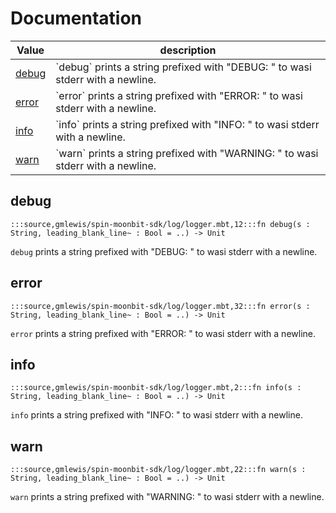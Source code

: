 # Documentation
|Value|description|
|---|---|
|[debug](#debug)| \`debug\` prints a string prefixed with "DEBUG: " to wasi stderr with a newline.|
|[error](#error)| \`error\` prints a string prefixed with "ERROR: " to wasi stderr with a newline.|
|[info](#info)| \`info\` prints a string prefixed with "INFO: " to wasi stderr with a newline.|
|[warn](#warn)| \`warn\` prints a string prefixed with "WARNING: " to wasi stderr with a newline.|

## debug

```moonbit
:::source,gmlewis/spin-moonbit-sdk/log/logger.mbt,12:::fn debug(s : String, leading_blank_line~ : Bool = ..) -> Unit
```
 `debug` prints a string prefixed with "DEBUG: " to wasi stderr with a newline.

## error

```moonbit
:::source,gmlewis/spin-moonbit-sdk/log/logger.mbt,32:::fn error(s : String, leading_blank_line~ : Bool = ..) -> Unit
```
 `error` prints a string prefixed with "ERROR: " to wasi stderr with a newline.

## info

```moonbit
:::source,gmlewis/spin-moonbit-sdk/log/logger.mbt,2:::fn info(s : String, leading_blank_line~ : Bool = ..) -> Unit
```
 `info` prints a string prefixed with "INFO: " to wasi stderr with a newline.

## warn

```moonbit
:::source,gmlewis/spin-moonbit-sdk/log/logger.mbt,22:::fn warn(s : String, leading_blank_line~ : Bool = ..) -> Unit
```
 `warn` prints a string prefixed with "WARNING: " to wasi stderr with a newline.
